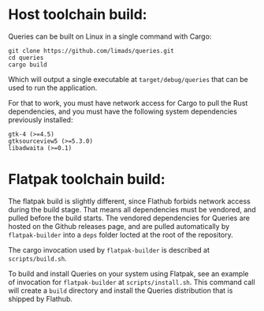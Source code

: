 # Host toolchain build:

Queries can be built on Linux in a single command with Cargo:

```
git clone https://github.com/limads/queries.git
cd queries
cargo build
```

Which will output a single executable at `target/debug/queries`
that can be used to run the application.

For that to work, you must have network access for Cargo to pull the
Rust dependencies, and you must have the following system dependencies
previously installed:

```
gtk-4 (>=4.5)
gtksourceview5 (>=5.3.0)
libadwaita (>=0.1)
```

# Flatpak toolchain build:

The flatpak build is slightly different, since Flathub forbids network
access during the build stage. That means all dependencies must be vendored,
and pulled before the build starts. The vendored dependencies for Queries
are hosted on the Github releases page, and are pulled automatically by
`flatpak-builder` into a `deps` folder locted at the root of the repository.

The cargo invocation used by `flatpak-builder` is described at `scripts/build.sh`.

To build and install Queries on your system using Flatpak, see an example of 
invocation for `flatpak-builder` at `scripts/install.sh`. This command call will create a `build` 
directory and install the Queries distribution that is shipped by Flathub.
